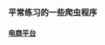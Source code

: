 ### 平常练习的一些爬虫程序

#### [电商平台](https://github.com/jll01/Spiders/tree/master/%E7%94%B5%E5%95%86%E5%B9%B3%E5%8F%B0)
